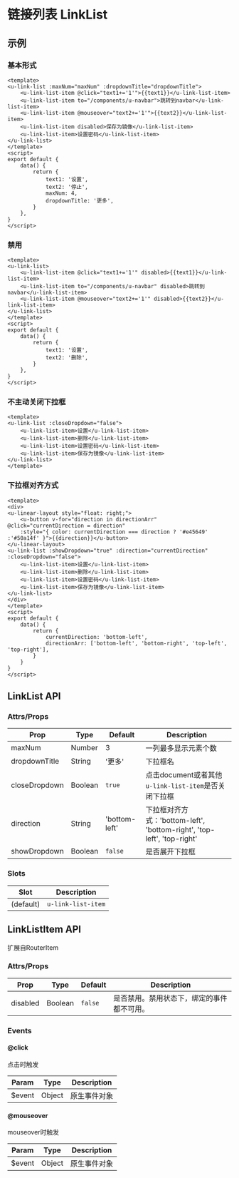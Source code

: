 # 链接列表 LinkList

## 示例
### 基本形式

``` vue
<template>
<u-link-list :maxNum="maxNum" :dropdownTitle="dropdownTitle">
    <u-link-list-item @click="text1+='1'">{{text1}}</u-link-list-item>
    <u-link-list-item to="/components/u-navbar">跳转到navbar</u-link-list-item>
    <u-link-list-item @mouseover="text2+='1'">{{text2}}</u-link-list-item>
    <u-link-list-item disabled>保存为镜像</u-link-list-item>
    <u-link-list-item>设置密码</u-link-list-item>
</u-link-list>
</template>
<script>
export default {
    data() {
        return {
            text1: '设置',
            text2: '停止',
            maxNum: 4,
            dropdownTitle: '更多',
        }
    },
}
</script>
```

### 禁用

``` vue
<template>
<u-link-list>
    <u-link-list-item @click="text1+='1'" disabled>{{text1}}</u-link-list-item>
    <u-link-list-item to="/components/u-navbar" disabled>跳转到navbar</u-link-list-item>
    <u-link-list-item @mouseover="text2+='1'" disabled>{{text2}}</u-link-list-item>
</u-link-list>
</template>
<script>
export default {
    data() {
        return {
            text1: '设置',
            text2: '删除',
        }
    },
}
</script>
```

### 不主动关闭下拉框
``` vue
<template>
<u-link-list :closeDropdown="false">
    <u-link-list-item>设置</u-link-list-item>
    <u-link-list-item>删除</u-link-list-item>
    <u-link-list-item>设置密码</u-link-list-item>
    <u-link-list-item>保存为镜像</u-link-list-item>
</u-link-list>
</template>
```
### 下拉框对齐方式
``` vue
<template>
<div>
<u-linear-layout style="float: right;">
    <u-button v-for="direction in directionArr" @click="currentDirection = direction"
    :style="{ color: currentDirection === direction ? '#e45649' :'#50a14f' }">{{direction}}</u-button>
</u-linear-layout>
<u-link-list :showDropdown="true" :direction="currentDirection"  :closeDropdown="false">
    <u-link-list-item>设置</u-link-list-item>
    <u-link-list-item>删除</u-link-list-item>
    <u-link-list-item>设置密码</u-link-list-item>
    <u-link-list-item>保存为镜像</u-link-list-item>
</u-link-list>
</div>
</template>
<script>
export default {
    data() {
        return {
            currentDirection: 'bottom-left',
            directionArr: ['bottom-left', 'bottom-right', 'top-left', 'top-right'],
        }
    }
}
</script>
```

## LinkList API

### Attrs/Props

| Prop | Type | Default | Description |
| --------- | ---- | ------- | ----------- |
| maxNum | Number | 3 | 一列最多显示元素个数 |
| dropdownTitle | String | '更多' | 下拉框名 |
| closeDropdown | Boolean | `true` | 点击document或者其他`u-link-list-item`是否关闭下拉框 |
| direction | String | 'bottom-left' | 下拉框对齐方式：'bottom-left', 'bottom-right', 'top-left', 'top-right' |
| showDropdown | Boolean | `false` | 是否展开下拉框 |

### Slots

| Slot | Description |
| ---- | ----------- |
| (default) | `u-link-list-item` |

## LinkListItem API

扩展自RouterItem
### Attrs/Props

| Prop | Type | Default | Description |
| --------- | ---- | ------- | ----------- |
| disabled | Boolean | `false` | 是否禁用。禁用状态下，绑定的事件都不可用。 |

### Events

#### @click

点击时触发

| Param | Type | Description |
| ----- | ---- | ----------- |
| $event | Object | 原生事件对象 |

#### @mouseover

mouseover时触发

| Param | Type | Description |
| ----- | ---- | ----------- |
| $event | Object | 原生事件对象 |


